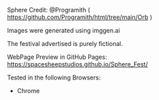 Sphere Credit: @Programith
( https://github.com/Programith/html/tree/main/Orb )

Images were generated using imggen.ai

The festival advertised is purely fictional.

WebPage Preview in GitHub Pages:
https://spacesheepstudios.github.io/Sphere_Fest/

Tested in the following Browsers:
- Chrome
